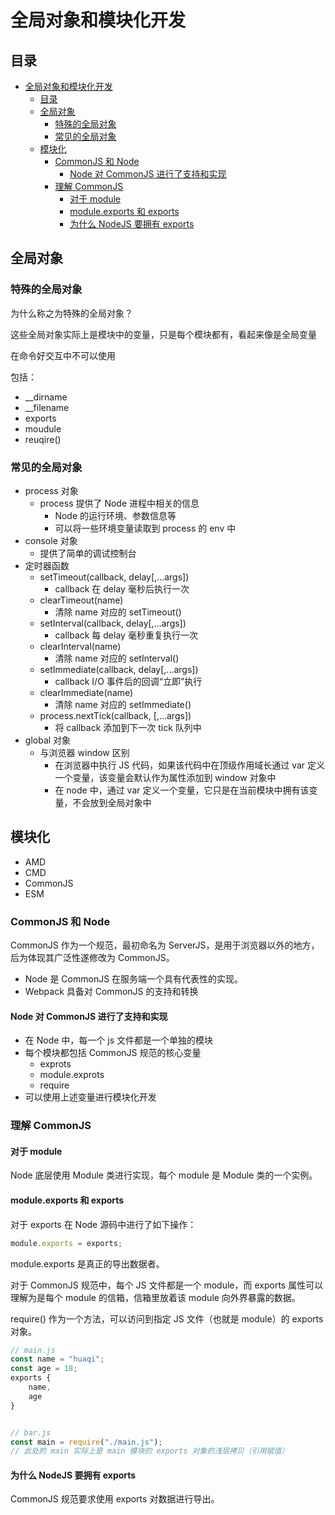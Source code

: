 # 全局对象和模块化开发

## 目录

- [全局对象和模块化开发](#全局对象和模块化开发)
  - [目录](#目录)
  - [全局对象](#全局对象)
    - [特殊的全局对象](#特殊的全局对象)
    - [常见的全局对象](#常见的全局对象)
  - [模块化](#模块化)
    - [CommonJS 和 Node](#commonjs-和-node)
      - [Node 对 CommonJS 进行了支持和实现](#node-对-commonjs-进行了支持和实现)
    - [理解 CommonJS](#理解-commonjs)
      - [对于 module](#对于-module)
      - [module.exports 和 exports](#moduleexports-和-exports)
      - [为什么 NodeJS 要拥有 exports](#为什么-nodejs-要拥有-exports)

## 全局对象

### 特殊的全局对象

为什么称之为特殊的全局对象？

这些全局对象实际上是模块中的变量，只是每个模块都有，看起来像是全局变量

在命令好交互中不可以使用

包括：

- __dirname
- __filename
- exports
- moudule
- reuqire()

### 常见的全局对象

- process 对象
  - process 提供了 Node 进程中相关的信息
    - Node 的运行环境、参数信息等
    - 可以将一些环境变量读取到 process 的 env 中
- console 对象
  - 提供了简单的调试控制台
- 定时器函数
  - setTimeout(callback, delay[,...args])
    - callback 在 delay 毫秒后执行一次
  - clearTimeout(name)
    - 清除 name 对应的 setTimeout()
  - setInterval(callback, delay[,...args])
    - callback 每 delay 毫秒重复执行一次
  - clearInterval(name)
    - 清除 name 对应的 setInterval()
  - setImmediate(callback, delay[,...args])
    - callback I/O 事件后的回调“立即”执行
  - clearImmediate(name)
    - 清除 name 对应的 setImmediate()
  - process.nextTick(callback, [,...args])
    - 将 callback 添加到下一次 tick 队列中
- global 对象
  - 与浏览器 window 区别
    - 在浏览器中执行 JS 代码，如果该代码中在顶级作用域长通过 var 定义一个变量，该变量会默认作为属性添加到 window 对象中
    - 在 node 中，通过 var 定义一个变量，它只是在当前模块中拥有该变量，不会放到全局对象中

## 模块化

- AMD
- CMD
- CommonJS
- ESM

### CommonJS 和 Node

CommonJS 作为一个规范，最初命名为 ServerJS，是用于浏览器以外的地方，后为体现其广泛性遂修改为 CommonJS。

- Node 是 CommonJS 在服务端一个具有代表性的实现。
- Webpack 具备对 CommonJS 的支持和转换

#### Node 对 CommonJS 进行了支持和实现

- 在 Node 中，每一个 js 文件都是一个单独的模块
- 每个模块都包括 CommonJS 规范的核心变量
  - exprots
  - module.exprots
  - require
- 可以使用上述变量进行模块化开发

### 理解 CommonJS

#### 对于 module

Node 底层使用 Module 类进行实现，每个 module 是 Module 类的一个实例。

#### module.exports 和 exports

对于 exports 在 Node 源码中进行了如下操作：

```javascript
module.exports = exports;
```

module.exports 是真正的导出数据者。

对于 CommonJS 规范中，每个 JS 文件都是一个 module，而 exports 属性可以理解为是每个 module 的信箱，信箱里放着该 module 向外界暴露的数据。

require() 作为一个方法，可以访问到指定 JS 文件（也就是 module）的 exports 对象。

```javascript
// main.js
const name = "huaqi";
const age = 18;
exports {
    name,
    age
}


// bar.js
const main = require("./main.js");
// 此处的 main 实际上是 main 模块的 exports 对象的浅层拷贝（引用赋值）
```

#### 为什么 NodeJS 要拥有 exports

CommonJS 规范要求使用 exports 对数据进行导出。
